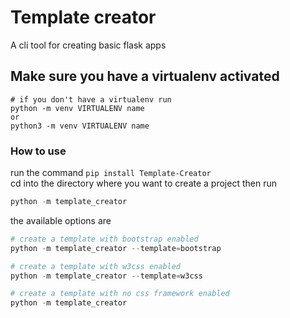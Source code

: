 # Template creator
A cli tool for creating basic flask apps
## Make sure you have a virtualenv activated
```
# if you don't have a virtualenv run
python -m venv VIRTUALENV name
or
python3 -m venv VIRTUALENV name
``` 
### How to use
run the command ```pip install Template-Creator```<br>
cd into the directory where you want to create a project then run 
```python
python -m template_creator
```
the available options are 
```python
# create a template with bootstrap enabled
python -m template_creator --template=bootstrap
```
```python
# create a template with w3css enabled
python -m template_creator --template=w3css
```
```python
# create a template with no css framework enabled
python -m template_creator
```